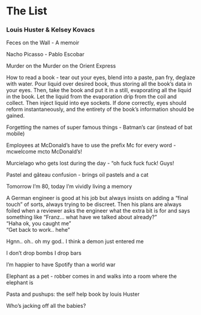 # The List
### Louis Huster & Kelsey Kovacs

Feces on the Wall \- A memoir

Nacho Picasso \- Pablo Escobar

Murder on the Murder on the Orient Express

How to read a book \- tear out your eyes, blend into a paste, pan fry, deglaze with water. Pour liquid over desired book, thus storing all the book’s data in your eyes. Then, take the book and put it in a still, evaporating all the liquid in the book. Let the liquid from the evaporation drip from the coil and collect. Then inject liquid into eye sockets. If done correctly, eyes should reform instantaneously, and the entirety of the book’s information should be gained.

Forgetting the names of super famous things \- Batman’s car (instead of bat mobile)

Employees at McDonald’s have to use the prefix Mc for every word \- mcwelcome mcto McDonald’s\!

Murcielago who gets lost during the day  \- “oh fuck fuck fuck\! Guys\! 

Pastel and gâteau confusion \- brings oil pastels and a cat

Tomorrow I’m 80, today I’m vividly living a memory

A German engineer is good at his job but always insists on adding a “final touch” of sorts, always trying to be discreet. Then his plans are always foiled when a reviewer asks the engineer what the extra bit is for and says something like “Franz... what have we talked about already?”  
“Haha ok, you caught me”  
“Get back to work.. hehe”

Hgnn.. oh.. oh my god.. I think a demon just entered me

I don’t drop bombs I drop bars

I’m happier to have Spotify than a world war

Elephant as a pet \- robber comes in and walks into a room where the elephant is 

Pasta and pushups: the self help book by louis Huster 

Who’s jacking off all the babies?  
